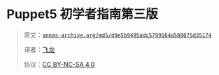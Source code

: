 # Puppet5 初学者指南第三版

> 原文：[`annas-archive.org/md5/d9e5b9495adc5799164a508075d35174`](https://annas-archive.org/md5/d9e5b9495adc5799164a508075d35174)
> 
> 译者：[飞龙](https://github.com/wizardforcel)
> 
> 协议：[CC BY-NC-SA 4.0](http://creativecommons.org/licenses/by-nc-sa/4.0/)